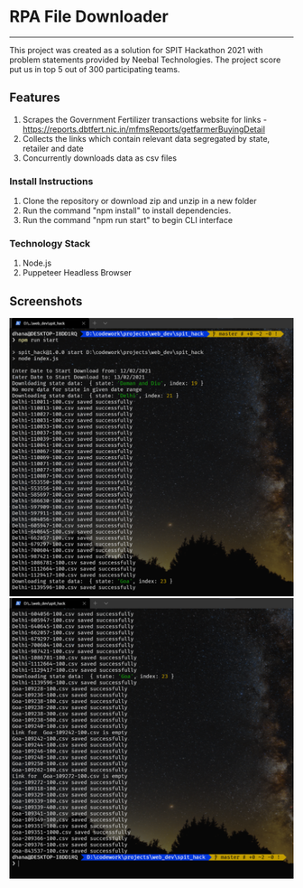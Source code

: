 # RPA File Downloader

---
 
This project was created as a solution for SPIT Hackathon 2021 with problem statements provided by Neebal Technologies. The project score put us in top 5 out of 300 participating teams.

## Features

1. Scrapes the Government Fertilizer transactions website for links - https://reports.dbtfert.nic.in/mfmsReports/getfarmerBuyingDetail
2. Collects the links which contain relevant data segregated by state, retailer and date
3. Concurrently downloads data as csv files

### Install Instructions
1. Clone the repository or download zip and unzip in a new folder
2. Run the command "npm install" to install dependencies.
3. Run the command "npm run start" to begin CLI interface

### Technology Stack
1. Node.js
2. Puppeteer Headless Browser

## Screenshots

![alt text](https://github.com/djroxx2000/RPA-file-downloader/blob/master/assets/example1.png 'CLI Runner Demo 1')
![alt text](https://github.com/djroxx2000/RPA-file-downloader/blob/master/assets/example2.png 'CLI Runner Demo 2')    
